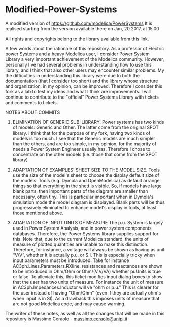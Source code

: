 # Modified-Power-Systems
A modified version of https://github.com/modelica/PowerSystems
It is realised starting from the version available there on Jan, 20 2017, at 15.00

All rights and copyrights belong to the library available from this link.

A few words about the rationale of this repository. As a professor of Electric power Systems and a heavy Modelica user, I consider Power System Library a very important achievement of the Modelica community. However, personally I've had several problems in understanding how to use this library, and I think that also other users may encounter similar problems.
My the difficulties in understanding this library were due to both the documentation (that I consider too short) and the library whose structure and organization, in my opinion, can be improved.
Therefore I consider this fork as a lab to test my ideas and what I think are improvements. I will continue to contribute to the "official" Power Systems Library with tickets and comments to tickets.

NOTES ABOUT COMMITS

1)  ELIMINATION OF GENERIC SUB-LIBRARY.
Power systems has two kinds of models: Generic and Other. The latter come from the original SPOT library. I think that for the purpose of my fork, having two kinds of models is too much. I see  that the Generic models are much simpler than the others, and are too simple, in my opinion, for the majority of needs a  Power System Engineer usually has. Therefore I chose to concentrate on the other models (i.e. those that come from the SPOT library)

2) ADAPTATION OF EXAMPLES' SHEET SIZE TO THE MODEL SIZE.
 Tools use the size of the model's sheet to choose the display default size of the models. Tools (e.g. Dymola and OpenModelica) as default arrange things so that everything in the shett is visible. So, If models have large blank parts, then important parts of the diagram are smaller than necessary, often tiny. This is particular important when in Dymola's simulation mode the model diagram is displayed.
  Blank parts will be thus progressively eliminated to enhance model's display in tools, at least those mentioned above.

3) ADAPTATION OF INPUT UNITS OF MEASURE
The p.u. System is largely used in Power System Analysis, and in power system components databases. Therefore, the Power Systems library supplies support for this.
Note that, due to the current Modelica standard, the units of measure of plotted quantities are unable to make this distinction. Therefore, for instance, a voltage will always be shown as having as unit “V/V”, whether it is actually p.u. or S.I.
This is especially tricky when input parameters must be introduced. Take for instance AC3ph.Lines.Parameters.RXline. resistances and reactances are shown to be introduced in Ohm/Ohm or Ohm/(V.V/VA) whether puUnits is true or false.
To alleviate this, this ticket modifies input dialog boxes to show that the user has two units of measure. For instance the unit of measure in AC3ph.Impedances.Inductor will ve "ohm or p.u." This is clearer for the user instead of having "Ohm/Ohm" (even if they are actually ohm's when input is in SI). As a drawback this imposes units of measure that are not good Modelica code, and may cause warning.


The writer of these notes, as well as all the changes that will be made in this repository is
Massimo Ceraolo - massimo.ceraolo@unipi.it


